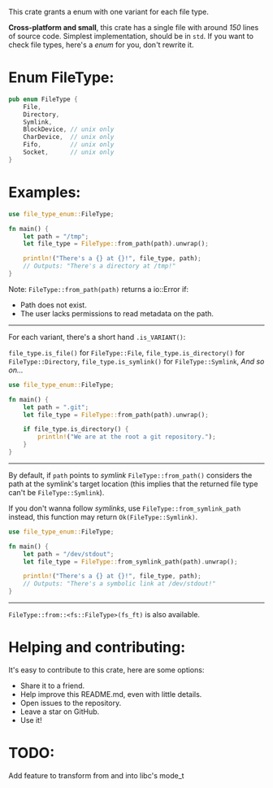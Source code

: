 This crate grants a enum with one variant for each file type.

**Cross-platform and small**, this crate has a single file with around _150_
lines of source code. Simplest implementation, should be in `std`. If you
want to check file types, here's a _enum_ for you, don't rewrite it.

# Enum FileType:
```rust
pub enum FileType {
    File,
    Directory,
    Symlink,
    BlockDevice, // unix only
    CharDevice,  // unix only
    Fifo,        // unix only
    Socket,      // unix only
}
```

# Examples:
```rust
use file_type_enum::FileType;

fn main() {
    let path = "/tmp";
    let file_type = FileType::from_path(path).unwrap();

    println!("There's a {} at {}!", file_type, path);
    // Outputs: "There's a directory at /tmp!"
}
```

Note: `FileType::from_path(path)` returns a io::Error if:
* Path does not exist.
* The user lacks permissions to read metadata on the path.

---

For each variant, there's a short hand `.is_VARIANT()`:

`file_type.is_file()`      for `FileType::File`,
`file_type.is_directory()` for `FileType::Directory`,
`file_type.is_symlink()`   for `FileType::Symlink`,
_And so on..._

```rust
use file_type_enum::FileType;

fn main() {
    let path = ".git";
    let file_type = FileType::from_path(path).unwrap();

    if file_type.is_directory() {
        println!("We are at the root a git repository.");
    }
}
```

---

By default, if `path` points to _symlink_ `FileType::from_path()` considers
the path at the symlink's target location (this implies that the returned
file type can't be `FileType::Symlink`).

If you don't wanna follow _symlinks_, use `FileType::from_symlink_path`
instead, this function may return `Ok(FileType::Symlink)`.

```rust
use file_type_enum::FileType;

fn main() {
    let path = "/dev/stdout";
    let file_type = FileType::from_symlink_path(path).unwrap();

    println!("There's a {} at {}!", file_type, path);
    // Outputs: "There's a symbolic link at /dev/stdout!"
}
```

---

`FileType::from::<fs::FileType>(fs_ft)` is also available.

# Helping and contributing:
It's easy to contribute to this crate, here are some options:
- Share it to a friend.
- Help improve this README.md, even with little details.
- Open issues to the repository.
- Leave a star on GitHub.
- Use it!

# TODO:
Add feature to transform from and into libc's mode_t
